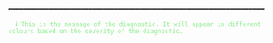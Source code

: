 <pre class='language-text'><code class='language-text'>
━━━━━━━━━━━━━━━━━━━━━━━━━━━━━━━━━━━━━━━━━━━━━━━━━━━━━━━━━━━━━━━━━━━━━━━━━━━━━━━━━━━━━━━━━━━━━━━━━━━━

<strong><span style="color: lightgreen;">  </span></strong><strong><span style="color: lightgreen;">ℹ</span></strong> <span style="color: lightgreen;">This is the message of the diagnostic. It will appear in different colours based on the severity of the diagnostic.</span>
  
</code></pre>
